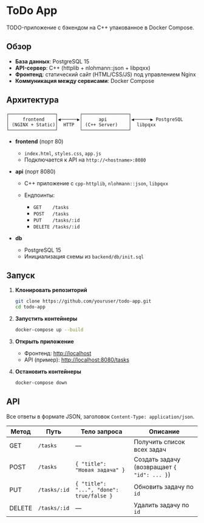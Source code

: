 # ToDo App

TODO-приложение с бэкендом на C++ упакованное в Docker Compose.

##  Обзор

* **База данных**: PostgreSQL 15
* **API-сервер**: C++ (httplib + nlohmann::json + libpqxx)
* **Фронтенд**: статический сайт (HTML/CSS/JS) под управлением Nginx
* **Коммуникация между сервисами**: Docker Compose


## Архитектура

```text
┌─────────────────┐        ┌─────────────────┐
│     frontend    │◀──────▶│      api        │◀──────▶ PostgreSQL
│ (NGINX + Static)│  HTTP  │ (C++ Server)    │  libpqxx
└─────────────────┘        └─────────────────┘
```

* **frontend** (порт 80)

  * `index.html`, `styles.css`, `app.js`
  * Подключается к API на `http://<hostname>:8080`

* **api** (порт 8080)

  * C++ приложение с `cpp-httplib`, `nlohmann::json`, `libpqxx`
  * Ендпоинты:

    * `GET    /tasks`
    * `POST   /tasks`
    * `PUT    /tasks/:id`
    * `DELETE /tasks/:id`

* **db**

  * PostgreSQL 15
  * Инициализация схемы из `backend/db/init.sql`



## Запуск

1. **Клонировать репозиторий**

   ```bash
   git clone https://github.com/youruser/todo-app.git
   cd todo-app
   ```

2. **Запустить контейнеры**

   ```bash
   docker-compose up --build
   ```

3. **Открыть приложение**

   * Фронтенд:  [http://localhost](http://localhost)
   * API (пример): [http://localhost:8080/tasks](http://localhost:8080/tasks)

4. **Остановить контейнеры**

   ```bash
   docker-compose down
   ```



## API

Все ответы в формате JSON, заголовок `Content-Type: application/json`.

| Метод  | Путь         | Тело запроса                             | Описание                                    |
| ------ | ------------ | ---------------------------------------- | ------------------------------------------- |
| GET    | `/tasks`     | —                                        | Получить список всех задач                  |
| POST   | `/tasks`     | `{ "title": "Новая задача" }`            | Создать задачу (возвращает `{ "id": ... }`) |
| PUT    | `/tasks/:id` | `{ "title": "...", "done": true/false }` | Обновить задачу по `id`                     |
| DELETE | `/tasks/:id` | —                                        | Удалить задачу по `id`                      |


